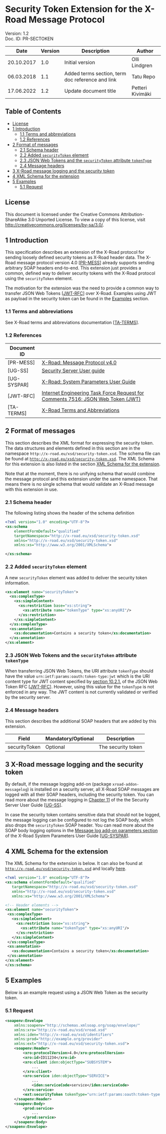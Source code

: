 # Security Token Extension for the X-Road Message Protocol

Version: 1.2  
Doc. ID: PR-SECTOKEN

| Date       | Version | Description                                      | Author           |
|------------|---------|--------------------------------------------------|------------------|
| 20.10.2017 | 1.0     | Initial version                                  | Olli Lindgren    |
| 06.03.2018 | 1.1     | Added terms section, term doc reference and link | Tatu Repo        | 
| 17.06.2022 | 1.2     | Update document title                            | Petteri Kivimäki | 

## Table of Contents

<!-- toc -->

- [License](#license)
- [1 Introduction](#1-introduction)
  * [1.1 Terms and abbreviations](#11-terms-and-abbreviations)
  * [1.2 References](#12-references)
- [2 Format of messages](#2-format-of-messages)
  * [2.1 Schema header](#21-schema-header)
  * [2.2 Added `securityToken` element](#22-added-securitytoken-element)
  * [2.3 JSON Web Tokens and the `securityToken` attribute `tokenType`](#23-json-web-tokens-and-the-securitytoken-attribute-tokentype)
  * [2.4 Message headers](#24-message-headers)
- [3 X-Road message logging and the security token](#3-x-road-message-logging-and-the-security-token)
- [4 XML Schema for the extension](#4-xml-schema-for-the-extension)
- [5 Examples](#5-examples)
  * [5.1 Request](#51-request)

<!-- tocstop -->

## License

This document is licensed under the Creative Commons Attribution-ShareAlike 3.0 Unported License. To view a copy of this license, visit http://creativecommons.org/licenses/by-sa/3.0/.


## 1 Introduction

This specification describes an extension of the X-Road protocol for sending loosely defined security tokens as X-Road header data.
The X-Road message protocol version 4.0 \[[PR-MESS](#Ref_PR-MESS)\] already supports sending arbitrary SOAP headers end-to-end. This
extension just provides a common, defined way to deliver security tokens with the X-Road protocol using the `securityToken` element. 

The motivation for the extension was the need to provide a common way to transfer JSON Web Tokens \[[JWT-RFC](#Ref_JWT-RFC)\] over X-Road.
Examples using JWT as payload in the security token can be found in the [Examples](#examples) section. 

### 1.1 Terms and abbreviations

See X-Road terms and abbreviations documentation \[[TA-TERMS](#Ref_TERMS)\].

### 1.2 References

| Document ID||
| ------------- |-------------|
| <a name="Ref_PR-MESS"></a>\[PR-MESS\] | [X-Road: Message Protocol v4.0](pr-mess_x-road_message_protocol.md)      |
| <a name="Ref_UG-SS"></a>\[UG-SS\] | [Security Server User guide](ug-ss_x-road_6_security_server_user_guide.md)      |
| <a name="Ref_UG-SYSPAR"></a>\[UG-SYSPAR\] | [X-Road: System Parameters User Guide](ug-syspar_x-road_v6_system_parameters.md)      |
| <a name="Ref_JWT-RFC"></a>\[JWT-RFC\] | [Internet Engineering Task Force Request for Comments 7516:  JSON Web Token (JWT)](https://tools.ietf.org/html/rfc7519)      |
| <a id="Ref_TERMS" class="anchor"></a>\[TA-TERMS\] | [X-Road Terms and Abbreviations](terms_x-road_docs.md)

## 2 Format of messages

This section describes the XML format for expressing the security token. The data
structures and elements defined in this section are in the namespace `http://x-road.eu/xsd/security-token.xsd`. The
schema file can be found at [`http://x-road.eu/xsd/security-token.xsd`](http://x-road.eu/xsd/security-token.xsd).
The XML Schema for this extension is also listed in the section [XML Schema for the extension](#xml-schema-for-the-extension).

Note that at the moment, there is no unifying schema that would combine the message protocol and this extension under
the same namespace. That means there is no single schema that would validate an X-Road message with this extension in use.


### 2.1 Schema header

The following listing shows the header of the schema definition

```xml
<?xml version="1.0" encoding="UTF-8"?>
<xs:schema
    elementFormDefault="qualified"
    targetNamespace="http://x-road.eu/xsd/security-token.xsd"
    xmlns="http://x-road.eu/xsd/security-token.xsd"
    xmlns:xs="http://www.w3.org/2001/XMLSchema">

</xs:schema>

```

### 2.2 Added `securityToken` element
A new `securityToken` element was added to deliver the security token information.

```xml
<xs:element name="securityToken">
  <xs:complexType>
    <xs:simpleContent>
      <xs:restriction base="xs:string">
        <xs:attribute name="tokenType" type="xs:anyURI"/>
      </xs:restriction>
    </xs:simpleContent>
  </xs:complexType>
  <xs:annotation>
    <xs:documentation>Contains a security token</xs:documentation>
  </xs:annotation>
</xs:element>

```

### 2.3 JSON Web Tokens and the `securityToken` attribute `tokenType`
When transferring JSON Web Tokens, the URI attribute `tokenType` should have the value `urn:ietf:params:oauth:token-type:jwt`
which is the URI content type for JWT content specified by [section 10.2.1.](https://tools.ietf.org/html/rfc7519#section-10.2.1)
of the JSON Web Token RFC \[[JWT-RFC](#Ref_JWT-RFC)\]. However, using this value for the `tokenType` is not enforced in any way. The JWT content is not
currently validated or verified by the security server.



### 2.4 Message headers
 This section describes the additional SOAP headers that are added by this extension.

|Field | Mandatory/Optional | Description |
|-------------|-------------|-------------|
| securityToken | Optional | The security token |


## 3 X-Road message logging and the security token
By default, if the message logging add-on (package `xroad-addon-messagelog`) is installed on a security server, all X-Road SOAP messages are logged
with all their SOAP headers, including the security token. You can read more about the message logging in [Chapter 11](../../Manuals/ug-ss_x-road_6_security_server_user_guide.md#11-message-log)
of the  the Security Server User Guide \[[UG-SS](#Ref_UG-SS)\].

In case the security token contains sensitive data that should not be logged, the message logging can be configured to not log the SOAP body, which also drops the `securityToken` SOAP header. You can
read more about the SOAP body logging options in the [Message log add-on parameters section](../../Manuals/ug-syspar_x-road_v6_system_parameters.md#message-log-add-on-parameters-message-log) of the X-Road System Parameters User
Guide \[[UG-SYSPAR](#Ref_UG-SYSPAR)\].

## 4 XML Schema for the extension
The XML Schema for the extension is below. It can also be found at [`http://x-road.eu/xsd/security-token.xsd`](http://x-road.eu/xsd/security-token.xsd) and locally [here](./security-token.xsd).
 ```xml
<?xml version="1.0" encoding="UTF-8"?>
<xs:schema elementFormDefault="qualified"
    targetNamespace="http://x-road.eu/xsd/security-token.xsd"
    xmlns="http://x-road.eu/xsd/security-token.xsd"
    xmlns:xs="http://www.w3.org/2001/XMLSchema">

<!-- Header elements -->
<xs:element name="securityToken">
  <xs:complexType>
    <xs:simpleContent>
      <xs:restriction base="xs:string">
        <xs:attribute name="tokenType" type="xs:anyURI"/>
      </xs:restriction>
    </xs:simpleContent>
  </xs:complexType>
  <xs:annotation>
    <xs:documentation>Contains a security token</xs:documentation>
  </xs:annotation>
</xs:element>
</xs:schema>

```

## 5 Examples
Below is an example request using a JSON Web Token as the security token.

### 5.1 Request
```xml
<soapenv:Envelope
    xmlns:soapenv="http://schemas.xmlsoap.org/soap/envelope/"
    xmlns:xro="http://x-road.eu/xsd/xroad.xsd"
    xmlns:iden="http://x-road.eu/xsd/identifiers"
    xmlns:prod="http://example.org/provider"
    xmlns:ext="http://x-road.eu/xsd/security-token.xsd">
    <soapenv:Header>
        <xro:protocolVersion>4.0</xro:protocolVersion>
        <xro:id>ID11234</xro:id>
        <xro:client iden:objectType="SUBSYSTEM">
            ...
        </xro:client>
        <xro:service iden:objectType="SERVICE">
            ...
            <iden:serviceCode>service</iden:serviceCode>
        </xro:service>
        <ext:securityToken tokenType="urn:ietf:params:oauth:token-type:jwt">eyJhbGciOiJIUzI1NiJ9.eyJuYW1lIjoiVGVzdCJ9.negHPJEwkKcNcgVC6dNtzPZk_48Kig6IzxnabL9jKsw</ext:securityToken>
    </soapenv:Header>
    <soapenv:Body>
        <prod:service>
            ...
        </prod:service>
    </soapenv:Body>
</soapenv:Envelope>
```
